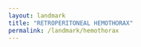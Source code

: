 ```yaml
---
layout: landmark
title: "RETROPERITONEAL HEMOTHORAX"
permalink: /landmark/hemothorax
---
```


<!-- Replace this with article content for RETROPERITONEAL HEMOTHORAX -->

